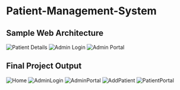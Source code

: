 # Patient-Management-System

## Sample Web Architecture

<!--<img src = "https://github.com/jaigora24/Patient-Management-System/blob/main/img/1.png" alt="Home Page">-->
<img src = "https://github.com/jaigora24/Patient-Management-System/blob/main/img/PatientPortal.png" alt="Patient Details">
<img src = "https://github.com/jaigora24/Patient-Management-System/blob/main/img/AdminLogin.png" alt="Admin Login">
<img src = "https://github.com/jaigora24/Patient-Management-System/blob/main/img/AdminPortal.png" alt="Admin Portal">


## Final Project Output

<img src = "https://github.com/jaigora24/E-Healthcare-Management-System/blob/main/img/Final/Home.PNG" alt = "Home">
<img src = "https://github.com/jaigora24/E-Healthcare-Management-System/blob/main/img/Final/Login.PNG" alt = "AdminLogin">
<img src = "https://github.com/jaigora24/E-Healthcare-Management-System/blob/main/img/Final/AdminPortal.PNG" alt = "AdminPortal">
<img src = "https://github.com/jaigora24/E-Healthcare-Management-System/blob/main/img/Final/AddPatient.PNG" alt = "AddPatient">
<img src = "https://github.com/jaigora24/E-Healthcare-Management-System/blob/main/img/Final/PatientPortal.PNG" alt = "PatientPortal">

